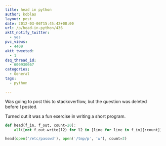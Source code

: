 ```yaml
---
title: head in python
author: koblas
layout: post
date: 2012-03-06T15:45:42+00:00
url: /p/head-in-python/436
aktt_notify_twitter:
  - yes
pvc_views:
  - 4409
aktt_tweeted:
  - 1
dsq_thread_id:
  - 600930667
categories:
  - General
tags:
  - python

---
```

Was going to post this to stackoverflow, but the question was deleted before I posted.

Turned out it was a fun exercise in writing a short program.

```python
def head(f_in, f_out, count=20):
    all([not f_out.write(l2) for l2 in [line for line in f_in][:count]])

head(open('/etc/passwd'), open('/tmp/p', 'w'), count=2)
```
